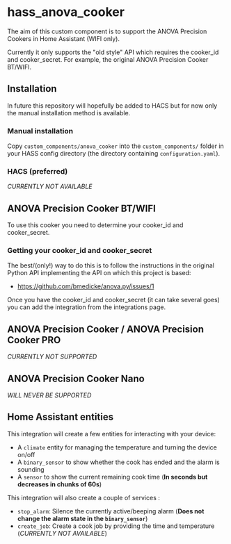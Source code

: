 # hass_anova_cooker

The aim of this custom component is to support the ANOVA Precision Cookers in Home Assistant (WIFI only). 

Currently it only supports the "old style" API which requires the cooker_id and cooker_secret. For example, the original ANOVA Precision Cooker BT/WIFI. 

## Installation

In future this repository will hopefully be added to HACS but for now only the manual installation method is available.

### Manual installation

Copy `custom_components/anova_cooker` into the `custom_components/` folder in your HASS config directory (the directory containing `configuration.yaml`).

### HACS (preferred)

_CURRENTLY NOT AVAILABLE_

## ANOVA Precision Cooker BT/WIFI

To use this cooker you need to determine your cooker_id and cooker_secret. 

### Getting your cooker_id and cooker_secret

The best/(only!) way to do this is to follow the instructions in the original Python API implementing the API on which this project is based:

  * https://github.com/bmedicke/anova.py/issues/1

Once you have the cooker_id and cooker_secret (it can take several goes) you can add the integration from the integrations page.

## ANOVA Precision Cooker / ANOVA Precision Cooker PRO

_CURRENTLY NOT SUPPORTED_

## ANOVA Precision Cooker Nano

_WILL NEVER BE SUPPORTED_

## Home Assistant entities

This integration will create a few entities for interacting with your device:
  
  * A `climate` entity for managing the temperature and turning the device on/off
  * A `binary_sensor` to show whether the cook has ended and the alarm is sounding
  * A `sensor` to show the current remaining cook time (__In seconds but decreases in chunks of 60s__)
  
 This integration will also create a couple of services :
 
  * `stop_alarm`: Silence the currently active/beeping alarm (__Does not change the alarm state in the `binary_sensor`__)
  *  `create_job`: Create a cook job by providing the time and temperature (_CURRENTLY NOT AVAILABLE_) 